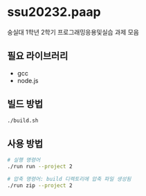 # ssu20232.paap

숭실대 1학년 2학기 프로그래밍응용및실습 과제 모음

## 필요 라이브러리

- gcc
- node.js

## 빌드 방법

```sh
./build.sh
```

## 사용 방법

```sh
# 실행 명령어
./run run --project 2

# 압축 명령어: build 디렉토리에 압축 파일 생성됨
./run zip --project 2
```
